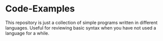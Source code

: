 # Code-Examples

This repository is just a collection of simple programs written in different languages. Useful for reviewing basic syntax when you have not used a language for a while.
